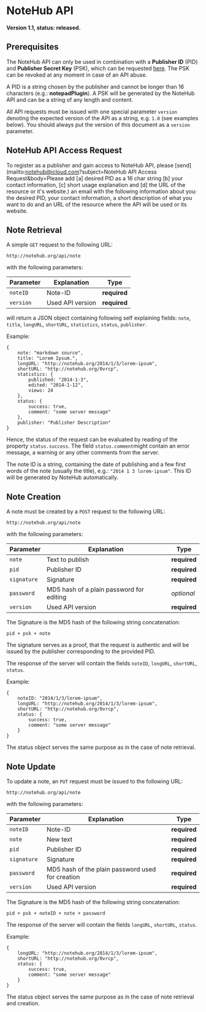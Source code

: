 # NoteHub API

**Version 1.1, status: released.**

## Prerequisites

The NoteHub API can only be used in combination with a __Publisher ID__ (PID) and __Publisher Secret Key__ (PSK), which can be requested [here](#registration). The PSK can be revoked at any moment in case of an API abuse.

A PID is a string chosen by the publisher and cannot be longer than 16 characters (e.g.: __notepadPlugin__). A PSK will be generated by the NoteHub API and can be a string of any length and content.

All API requests must be issued with one special parameter `version` denoting the expected version of the API as  a string, e.g. `1.0` (see examples below). You should always put the version of this document as a `version` parameter.

## <a name="registration"></a>NoteHub API Access Request
To register as a publisher and gain access to NoteHub API, please [send](mailto:notehub@icloud.com?subject=NoteHub API Access Request&body=Please add [a] desired PID as a 16 char string [b] your contact information, [c] short usage explanation and [d] the URL of the resource or it's website.) an email with the following information about you: the desired PID, your contact information, a short description of what you want to do and an URL of the resource where the API will be used or its website.

## Note Retrieval

A simple `GET` request to the following URL:

    http://notehub.org/api/note

with the following parameters:

Parameter    | Explanation                              | Type
---          | ---                                      | ---
`noteID`     | Note-ID                                           | **required**
`version`    | Used API version                                  | **required**

will return a JSON object containing following self explaining fields: `note`, `title`, `longURL`, `shortURL`, `statistics`, `status`, `publisher`.

Example:

    {
        note: "markdown source",
        title: "Lorem Ipsum.",
        longURL: "http://notehub.org/2014/1/3/lorem-ipsum",
        shortURL: "http://notehub.org/0vrcp",
        statistics: {
            published: "2014-1-3",
            edited: "2014-1-12",
            views: 24
        },
        status: {
            success: true,
            comment: "some server message"
        },
        publisher: "Publisher Description"
    }

Hence, the status of the request can be evaluated by reading of the property `status.success`. The field `status.comment`might contain an error message, a warning or any other comments from the server.

The note ID is a string, containing the date of publishing and a few first words of the note (usually the title), e.g.: `"2014 1 3 lorem-ipsum"`. This ID will be generated by NoteHub automatically.

## Note Creation

A note must be created by a `POST` request to the following URL:

    http://notehub.org/api/note

with the following parameters:

Parameter    | Explanation                              | Type
---          | ---                                      | ---
`note`       | Text to publish                          | **required**
`pid`        | Publisher ID                             | **required**
`signature`  | Signature                                | **required**
`password`   | MD5 hash of a plain password for editing | *optional*
`version`    | Used API version                         | **required**

The Signature is the MD5 hash of the following string concatenation:

    pid + psk + note

The signature serves as a proof, that the request is authentic and will be issued by the publisher corresponding to the provided PID.

The response of the server will contain the fields `noteID`, `longURL`, `shortURL`, `status`.

Example:

    {
        noteID: "2014/1/3/lorem-ipsum",
        longURL: "http://notehub.org/2014/1/3/lorem-ipsum",
        shortURL: "http://notehub.org/0vrcp",
        status: {
            success: true,
            comment: "some server message"
        }
    }

The status object serves the same purpose as in the case of note retrieval.

## Note Update

To update a note, an `PUT` request must be issued to the following URL:

    http://notehub.org/api/note

with the following parameters:

Parameter    | Explanation                                       | Type
---          | ---                                               | ---
`noteID`     | Note-ID                                           | **required**
`note`       | New text                                          | **required**
`pid`        | Publisher ID                                      | **required**
`signature`  | Signature                                         | **required**
`password`   | MD5 hash of the plain password used for creation  | **required**
`version`    | Used API version                                  | **required**

The Signature is the MD5 hash of the following string concatenation:

    pid + psk + noteID + note + password


The response of the server will contain the fields `longURL`, `shortURL`, `status`.

Example:

    {
        longURL: "http://notehub.org/2014/1/3/lorem-ipsum",
        shortURL: "http://notehub.org/0vrcp",
        status: {
            success: true,
            comment: "some server message"
        }
    }

The status object serves the same purpose as in the case of note retrieval and creation.
